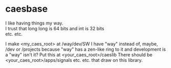 # caesbase
I like having things my way.<br>
I trust that long long is 64 bits and int is 32 bits<br>
etc. etc.<br>

I make <my_caes_root>  at /way/dev/SW
I have "way" instead of, maybe, /dev or /projects because "way" has a zen-like ring to it and development is a "way" isn't it?
Put this at <your_caes_root>/caeslib
There should be <your_caes_root>/apps/signals  etc. etc. that draw on this library.
